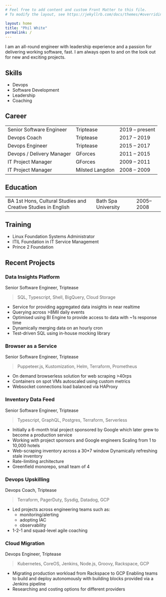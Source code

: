 ```yaml
---
# Feel free to add content and custom Front Matter to this file.
# To modify the layout, see https://jekyllrb.com/docs/themes/#overriding-theme-defaults

layout: home
title: "Phil White"
permalink: /
---
```


I am an all-round engineer with leadership experience and a passion for delivering working software, fast. I am always open to and on the look out for new and exciting projects.

## Skills
- Devops
- Software Development
- Leadership
- Coaching

## Career

|                           |                 |                |                       
|---------------------------|-----------------|----------------|                       
| Senior Software Engineer  | Triptease       | 2019 – present |
| Devops Coach              | Triptease       | 2017 – 2019    |
| Devops Engineer           | Triptease       | 2015 – 2017    |
| Devops / Delivery Manager | GForces         | 2011 – 2015    |
| IT Project Manager        | GForces         | 2009 – 2011    |
| IT Project Manager        | Milsted Langdon | 2008 – 2009    |

## Education
|                                                               |                     |           |                       
|---------------------------------------------------------------|---------------------|-----------|
| BA 1st Hons, Cultural Studies and Creative Studies in English | Bath Spa University | 2005–2008 |

## Training
- Linux Foundation Systems Administrator
- ITIL Foundation in IT Service Management
- Prince 2 Foundation

## Recent Projects

### Data Insights Platform
Senior Software Engineer, Triptease
> SQL, Typescript, Shell, BigQuery, Cloud Storage

- Service for providing aggregated data insights in near realtime
- Querying across >8Mil daily events
- Optimised using BI Engine to provide access to data with ~1s response time
- Dynamically merging data on an hourly cron
- Test-driven SQL using in-house mocking library

### Browser as a Service
Senior Software Engineer, Triptease
> Puppeteer.js, Kustomization, Helm, Terraform, Prometheus

- On demand browserless solution for web scraping >40rps
- Containers on spot VMs autoscaled using custom metrics
- Websocket connections load balanced via HAProxy

### Inventory Data Feed
Senior Software Engineer, Triptease
> Typescript, GraphQL, Postgres, Terraform, Serverless

- Initially a 6-month trial project sponsored by Google which later grew to become a production service
- Working with project sponsors and Google engineers Scaling from 1 to 10,000 hotels
- Web-scraping inventory across a 30*7 window Dynamically refreshing stale inventory
- Rate-limiting architecture
- Greenfield monorepo, small team of 4

### Devops Upskilling
Devops Coach, Triptease
> Terraform, PagerDuty, Sysdig, Datadog, GCP

- Led projects across engineering teams such as:
  - monitoring/alerting
  - adopting IAC
  - observability
- 1-2-1 and squad-level agile coaching

### Cloud Migration
Devops Engineer, Triptease
> Kubernetes, CoreOS, Jenkins, Node.js, Groovy, Rackspace, GCP

- Migrating production workload from Rackspace to GCP Enabling teams to build and deploy autonomously with building blocks provided via a Jenkins pipeline
- Researching and costing options for different providers 

